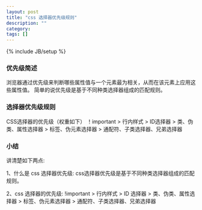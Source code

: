 ```yaml
---
layout: post
title: "css 选择器优先级规则"
description: ""
category: 
tags: []
---
```

{% include JB/setup %}


### 优先级简述

浏览器通过优先级来判断哪些属性值与一个元素最为相关，从而在该元素上应用这些属性值。
简单的说优先级是基于不同种类选择器组成的匹配规则。

### 选择器优先级规则

CSS选择器的优先级（权重如下）
！important > 行内样式 > ID选择器 > 类、伪类、属性选择器 > 标签、伪元素选择器 > 通配符、子类选择器、兄弟选择器

### 小结
讲清楚如下两点:

1、什么是 css 选择器优先级: css选择器优先级是基于不同种类选择器组成的匹配规则。

2、css 选择器的优先级: !important > 行内样式 > ID 选择器 > 类、伪类、属性选择器 > 标签、伪元素选择器 > 通配符、子类选择器、兄弟选择器

